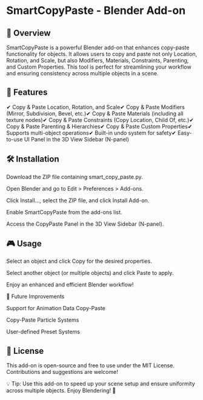# SmartCopyPaste - Blender Add-on

## 📌 Overview

SmartCopyPaste is a powerful Blender add-on that enhances copy-paste functionality for objects. It allows users to copy and paste not only Location, Rotation, and Scale, but also Modifiers, Materials, Constraints, Parenting, and Custom Properties. This tool is perfect for streamlining your workflow and ensuring consistency across multiple objects in a scene.

## 🚀 Features

✔ Copy & Paste Location, Rotation, and Scale✔ Copy & Paste Modifiers (Mirror, Subdivision, Bevel, etc.)✔ Copy & Paste Materials (including all texture nodes)✔ Copy & Paste Constraints (Copy Location, Child Of, etc.)✔ Copy & Paste Parenting & Hierarchies✔ Copy & Paste Custom Properties✔ Supports multi-object operations✔ Built-in undo system for safety✔ Easy-to-use UI Panel in the 3D View Sidebar (N-panel)

## 🛠 Installation

Download the ZIP file containing smart_copy_paste.py.

Open Blender and go to Edit > Preferences > Add-ons.

Click Install..., select the ZIP file, and click Install Add-on.

Enable SmartCopyPaste from the add-ons list.

Access the CopyPaste Panel in the 3D View Sidebar (N-panel).

## 🎮 Usage

Select an object and click Copy for the desired properties.

Select another object (or multiple objects) and click Paste to apply.

Enjoy an enhanced and efficient Blender workflow!

🔧 Future Improvements

Support for Animation Data Copy-Paste

Copy-Paste Particle Systems

User-defined Preset Systems

## 📝 License

This add-on is open-source and free to use under the MIT License. Contributions and suggestions are welcome!

💡 Tip: Use this add-on to speed up your scene setup and ensure uniformity across multiple objects. Enjoy Blendering! 🚀

